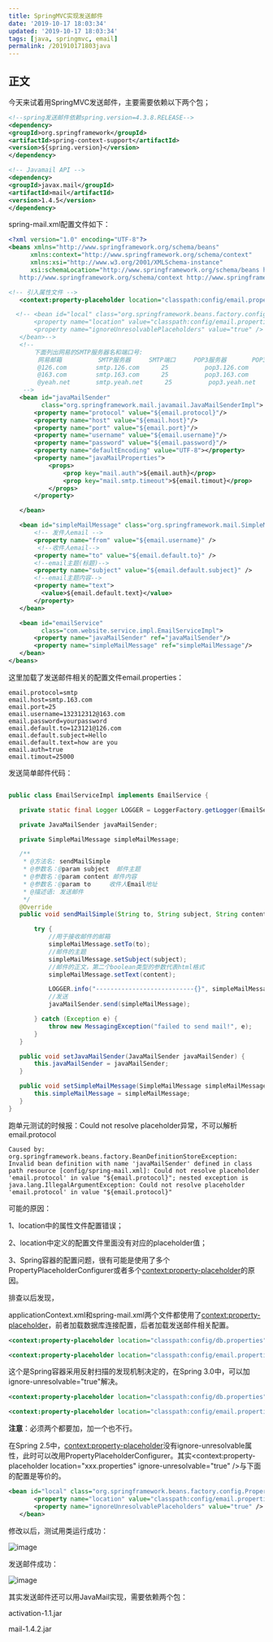 ```yaml
---
title: SpringMVC实现发送邮件
date: '2019-10-17 18:03:34'
updated: '2019-10-17 18:03:34'
tags: [java, springmvc, email]
permalink: /201910171803java
---
```


## 正文

今天来试着用SpringMVC发送邮件，主要需要依赖以下两个包；

```xml
<!--spring发送邮件依赖spring.version=4.3.8.RELEASE-->
<dependency>
<groupId>org.springframework</groupId>
<artifactId>spring-context-support</artifactId>
<version>${spring.version}</version>
</dependency>

<!-- Javamail API -->
<dependency>
<groupId>javax.mail</groupId>
<artifactId>mail</artifactId>
<version>1.4.5</version>
</dependency>
```

spring-mail.xml配置文件如下：

```xml
<?xml version="1.0" encoding="UTF-8"?>
<beans xmlns="http://www.springframework.org/schema/beans"
      xmlns:context="http://www.springframework.org/schema/context"
      xmlns:xsi="http://www.w3.org/2001/XMLSchema-instance"
      xsi:schemaLocation="http://www.springframework.org/schema/beans http://www.springframework.org/schema/beans/spring-beans-4.2.xsd
   http://www.springframework.org/schema/context http://www.springframework.org/schema/context/spring-context-4.2.xsd">

<!-- 引入属性文件 -->
   <context:property-placeholder location="classpath:config/email.properties" ignore-unresolvable="true"/>

  <!-- <bean id="local" class="org.springframework.beans.factory.config.PropertyPlaceholderConfigurer">
       <property name="location" value="classpath:config/email.properties" />
       <property name="ignoreUnresolvablePlaceholders" value="true" />
   </bean>-->
   <!--
       下面列出网易的SMTP服务器名和端口号:
        网易邮箱          SMTP服务器     SMTP端口     POP3服务器       POP3端口
        @126.com        smtp.126.com      25          pop3.126.com      110
        @163.com        smtp.163.com      25          pop3.163.com      110
        @yeah.net       smtp.yeah.net      25          pop3.yeah.net     110
    -->
   <bean id="javaMailSender"
         class="org.springframework.mail.javamail.JavaMailSenderImpl">
       <property name="protocol" value="${email.protocol}"/>
       <property name="host" value="${email.host}"/>
       <property name="port" value="${email.port}"/>
       <property name="username" value="${email.username}"/>
       <property name="password" value="${email.password}"/>
       <property name="defaultEncoding" value="UTF-8"></property>
       <property name="javaMailProperties">
           <props>
               <prop key="mail.auth">${email.auth}</prop>
               <prop key="mail.smtp.timeout">${email.timout}</prop>
           </props>
       </property>

   </bean>

   <bean id="simpleMailMessage" class="org.springframework.mail.SimpleMailMessage">
       <!-- 发件人email -->
       <property name="from" value="${email.username}" />
        <!--收件人email-->
       <property name="to" value="${email.default.to}" />
       <!--email主题(标题)-->
       <property name="subject" value="${email.default.subject}" />
       <!--email主题内容-->
       <property name="text">
         <value>${email.default.text}</value>
       </property>
   </bean>

   <bean id="emailService"
         class="com.website.service.impl.EmailServiceImpl">
       <property name="javaMailSender" ref="javaMailSender"/>
       <property name="simpleMailMessage" ref="simpleMailMessage"/>
   </bean>
</beans>
```

这里加载了发送邮件相关的配置文件email.properties：

```
email.protocol=smtp
email.host=smtp.163.com
email.port=25
email.username=132312312@163.com
email.password=yourpassword
email.default.to=123121@126.com
email.default.subject=Hello
email.default.text=how are you
email.auth=true
email.timout=25000
```

发送简单邮件代码：

```java

public class EmailServiceImpl implements EmailService {

   private static final Logger LOGGER = LoggerFactory.getLogger(EmailServiceImpl.class);

   private JavaMailSender javaMailSender;

   private SimpleMailMessage simpleMailMessage;

   /**
    * @方法名: sendMailSimple
    * @参数名：@param subject  邮件主题
    * @参数名：@param content 邮件内容
    * @参数名：@param to     收件人Email地址
    * @描述语: 发送邮件
    */
   @Override
   public void sendMailSimple(String to, String subject, String content) throws Exception {

       try {
           //用于接收邮件的邮箱
           simpleMailMessage.setTo(to);
           //邮件的主题
           simpleMailMessage.setSubject(subject);
           //邮件的正文，第二个boolean类型的参数代表html格式
           simpleMailMessage.setText(content);

           LOGGER.info("---------------------------{}", simpleMailMessage);
           //发送
           javaMailSender.send(simpleMailMessage);

       } catch (Exception e) {
           throw new MessagingException("failed to send mail!", e);
       }
   }

   public void setJavaMailSender(JavaMailSender javaMailSender) {
       this.javaMailSender = javaMailSender;
   }

   public void setSimpleMailMessage(SimpleMailMessage simpleMailMessage) {
       this.simpleMailMessage = simpleMailMessage;
   }
}
```

跑单元测试的时候报：Could not resolve placeholder异常，不可以解析email.protocol

```
Caused by: org.springframework.beans.factory.BeanDefinitionStoreException: Invalid bean definition with name 'javaMailSender' defined in class path resource [config/spring-mail.xml]: Could not resolve placeholder 'email.protocol' in value "${email.protocol}"; nested exception is java.lang.IllegalArgumentException: Could not resolve placeholder 'email.protocol' in value "${email.protocol}"
```

可能的原因：

1、location中的属性文件配置错误；

2、location中定义的配置文件里面没有对应的placeholder值；

3、Spring容器的配置问题，很有可能是使用了多个PropertyPlaceholderConfigurer或者多个<context:property-placeholder>的原因。



排查以后发现，

applicationContext.xml和spring-mail.xml两个文件都使用了<context:property-placeholder>，前者加载数据库连接配置，后者加载发送邮件相关配置。

```xml
<context:property-placeholder location="classpath:config/db.properties"/>
```

```xml
<context:property-placeholder location="classpath:config/email.properties"/>
```

这个是Spring容器采用反射扫描的发现机制决定的，在Spring 3.0中，可以加ignore-unresolvable="true"解决。

```xml
<context:property-placeholder location="classpath:config/db.properties" ignore-unresolvable="true"/>
```

```xml
<context:property-placeholder location="classpath:config/email.properties" ignore-unresolvable="true"/>
```

**注意**：必须两个都要加，加一个也不行。



在Spring 2.5中，<context:property-placeholder>没有ignore-unresolvable属性，此时可以改用PropertyPlaceholderConfigurer。其实<context:property-placeholder location="xxx.properties" ignore-unresolvable="true" />与下面的配置是等价的。

```xml
<bean id="local" class="org.springframework.beans.factory.config.PropertyPlaceholderConfigurer">
       <property name="location" value="classpath:config/email.properties" />
       <property name="ignoreUnresolvablePlaceholders" value="true" />
   </bean>
```

修改以后，测试用类运行成功：

![image](https://cdn.jsdelivr.net/gh/smallersoup/jsDelivr-cdn@main/blog/article/imgconvert-csdnimg/0b21cf07634d1f09a7ac21eb7009ae74.png)

发送邮件成功：

![image](https://cdn.jsdelivr.net/gh/smallersoup/jsDelivr-cdn@main/blog/article/imgconvert-csdnimg/035997cc140f3aafb42f630511334efc.png)

其实发送邮件还可以用JavaMail实现，需要依赖两个包：

activation-1.1.jar

mail-1.4.2.jar

